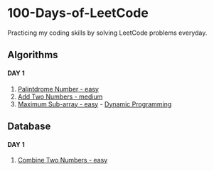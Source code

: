 # 100-Days-of-LeetCode

Practicing my coding skills by solving LeetCode problems everyday.

## Algorithms

#### DAY 1

1. [Palintdrome Number - easy](Algorithms/Palindrome-Number.cs)
2. [Add Two Numbers - medium](Algorithms/Add-Two-Numbers.cs)
3. [Maximum Sub-array - easy](Algorithms/Maximum-Sub-array.cs)  - [Dynamic Programming](https://www.geeksforgeeks.org/dynamic-programming/)

## Database

#### DAY 1

1. [Combine Two Numbers - easy](/Database/Combine-Two-Tables.sql)
